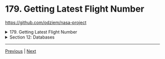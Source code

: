 # 179. Getting Latest Flight Number



https://github.com/odziem/nasa-project

<details>
  <summary>  179. Getting Latest Flight Number </summary>

-   `server/src/models/launches.model.js` 

```
const launchesDatabase = require('./launches.mongo');
const planets = require('./planets.mongo');

const DEFAULT_FLIGHT_NUMBER = 100;

const launches = new Map();

const launch = {
    flightNumber: 100,
    mission: 'Kepler Exploration X',
    rocket: 'Explorer IS1',
    launchDate: new Date('December 27, 2030'),
    target: 'Kepler-442 b',
    customer: ['ZTM', 'NASA'],
    upcoming: true,
    success: true
};

saveLaunch(launch);

function existsLaunchWithId(launchId){
    return launches.has(launchId)
}

async function getLatestFlightNumber(){
    const latestLaunch = await launchesDatabase
        .findOne()
        .sort('-flightNumber');

    if (!latestLaunch){
        return DEFAULT_FLIGHT_NUMBER;
    }

    return latestLaunch.flightNumber;
}

async function getAllLaunches () {
    return await launchesDatabase
        .find({}, { '_id': 0, '__v': 0 });
}

async function saveLaunch(lauch) {
    const planet = await planets.findOne({
        keplerName: launch.target
    });

    if (!planet) {
        throw new Error('No Matching planet found');
    }

    await launchesDatabase.updateOne({
        flightNumber: lauch.flightNumber,
    }, launch, {
        upsert: true,        
    })
}

function addNewLaunch(launch) {
    latestFlightNumber++;
    launches.set(
        latestFlightNumber, 
        Object.assign(launch, {
            success: true,
            upcoming: true,
            customer: launch.customer,
            flightNumber: latestFlightNumber,
        })
    );
}

function abortLaunchById (launchId) {
    const aborted = launches.get(launchId);
    aborted.upcoming = false;
    aborted.success = false;
    return aborted;    
}

module.exports = {
    existsLaunchWithId,
    getAllLaunches,
    addNewLaunch,
    abortLaunchById,
}

```

</details>

<details>
  <summary> Section 12: Databases </summary>

  - [Codebase: s12_nasa-project-pm2](../src/s12_nasa-project-pm2/)

</details>

---

[Previous](./178_Auto-Increment-In-MongoDB.md) | [Next](./180_Scheduling-New-Launches.md)
